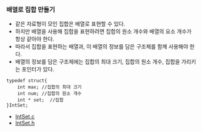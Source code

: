 ### 배열로 집합 만들기 
* 같은 자료형이 모인 집합은 배열로 표현할 수 있다. 
* 하지만 배열을 사용해 집합을 표현하려면 집합의 원소 개수와 배열의 
요소 개수가 항상 같아야 한다. 
* 따라서 집합을 표현하는 배열과, 이 배열의 정보를 담은 구조체를 함께
사용해야 한다. 
* 배열의 정보를 담은 구조체에는 집합의 최대 크기, 집합의 원소 개수, 
집합을 가리키는 포인터가 있다. 

```
typedef struct{
    int max; //집합의 최대 크기 
    int num; //집합의 원소 개수
    int * set;  //집합 
}IntSet; 

```

* [IntSet.c](../IntSet.c)
* [IntSet.h](../IntSet.h)

